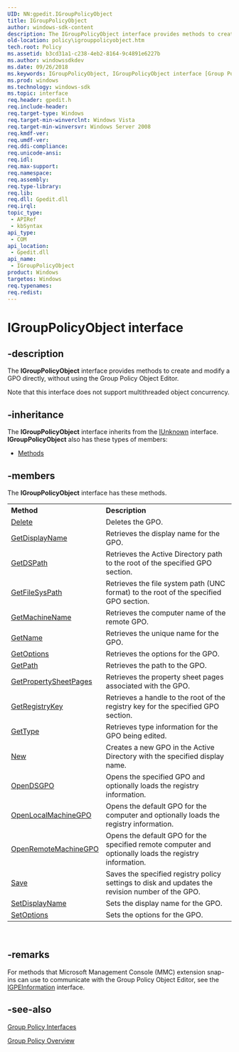 ```yaml
---
UID: NN:gpedit.IGroupPolicyObject
title: IGroupPolicyObject
author: windows-sdk-content
description: The IGroupPolicyObject interface provides methods to create and modify a GPO directly, without using the Group Policy Object Editor.
old-location: policy\igrouppolicyobject.htm
tech.root: Policy
ms.assetid: b3cd31a1-c238-4eb2-8164-9c4891e6227b
ms.author: windowssdkdev
ms.date: 09/26/2018
ms.keywords: IGroupPolicyObject, IGroupPolicyObject interface [Group Policy], IGroupPolicyObject interface [Group Policy],described, _win32_igrouppolicyobject, gpedit/IGroupPolicyObject, policy.igrouppolicyobject
ms.prod: windows
ms.technology: windows-sdk
ms.topic: interface
req.header: gpedit.h
req.include-header: 
req.target-type: Windows
req.target-min-winverclnt: Windows Vista
req.target-min-winversvr: Windows Server 2008
req.kmdf-ver: 
req.umdf-ver: 
req.ddi-compliance: 
req.unicode-ansi: 
req.idl: 
req.max-support: 
req.namespace: 
req.assembly: 
req.type-library: 
req.lib: 
req.dll: Gpedit.dll
req.irql: 
topic_type:
 - APIRef
 - kbSyntax
api_type:
 - COM
api_location:
 - Gpedit.dll
api_name:
 - IGroupPolicyObject
product: Windows
targetos: Windows
req.typenames: 
req.redist: 
---
```


# IGroupPolicyObject interface


## -description


The
    <b>IGroupPolicyObject</b> interface provides methods to create and modify a GPO directly, without using the Group Policy Object Editor.

Note that this interface does not support multithreaded object concurrency.


## -inheritance

The <b xmlns:loc="http://microsoft.com/wdcml/l10n">IGroupPolicyObject</b> interface inherits from the <a href="https://msdn.microsoft.com/33f1d79a-33fc-4ce5-a372-e08bda378332">IUnknown</a> interface. <b>IGroupPolicyObject</b> also has these types of members:
<ul>
<li><a href="https://docs.microsoft.com/">Methods</a></li>
</ul>

## -members

The <b>IGroupPolicyObject</b> interface has these methods.
<table class="members" id="memberListMethods">
<tr>
<th align="left" width="37%">Method</th>
<th align="left" width="63%">Description</th>
</tr>
<tr data="declared;">
<td align="left" width="37%">
<a href="https://msdn.microsoft.com/34afb04e-47f9-4d7c-9fa6-9d76188d7e05">Delete</a>
</td>
<td align="left" width="63%">
Deletes the GPO.

</td>
</tr>
<tr data="declared;">
<td align="left" width="37%">
<a href="https://msdn.microsoft.com/a16592c3-8fa1-4859-b379-ef31999a3fdd">GetDisplayName</a>
</td>
<td align="left" width="63%">
Retrieves the display name for the GPO.

</td>
</tr>
<tr data="declared;">
<td align="left" width="37%">
<a href="https://msdn.microsoft.com/0d6d0b3d-5ad4-4363-a123-f074193b75e2">GetDSPath</a>
</td>
<td align="left" width="63%">
Retrieves the Active Directory path to the root of the specified GPO section.

</td>
</tr>
<tr data="declared;">
<td align="left" width="37%">
<a href="https://msdn.microsoft.com/9f0837ff-31bb-4eaa-82e4-ef127f8e605a">GetFileSysPath</a>
</td>
<td align="left" width="63%">
Retrieves the file system path (UNC format) to the root of the specified GPO section.

</td>
</tr>
<tr data="declared;">
<td align="left" width="37%">
<a href="https://msdn.microsoft.com/6ac20718-45d4-4a45-a95e-d159e4d6dacc">GetMachineName</a>
</td>
<td align="left" width="63%">
Retrieves the computer name of the remote GPO.

</td>
</tr>
<tr data="declared;">
<td align="left" width="37%">
<a href="https://msdn.microsoft.com/1374c01c-aba3-48f5-8a42-7139873d8f7c">GetName</a>
</td>
<td align="left" width="63%">
Retrieves the unique name for the GPO.

</td>
</tr>
<tr data="declared;">
<td align="left" width="37%">
<a href="https://msdn.microsoft.com/a4b86196-04c8-4ec1-bf26-2a33e44020d2">GetOptions</a>
</td>
<td align="left" width="63%">
Retrieves the options for the GPO.

</td>
</tr>
<tr data="declared;">
<td align="left" width="37%">
<a href="https://msdn.microsoft.com/ecfecaa4-eb6e-4de6-a5fe-ecd0e9df886c">GetPath</a>
</td>
<td align="left" width="63%">
Retrieves the path to the GPO.

</td>
</tr>
<tr data="declared;">
<td align="left" width="37%">
<a href="https://msdn.microsoft.com/d464d5fc-64f0-4f34-bcc0-35d92e65f79b">GetPropertySheetPages</a>
</td>
<td align="left" width="63%">
Retrieves the property sheet pages associated with the GPO.

</td>
</tr>
<tr data="declared;">
<td align="left" width="37%">
<a href="https://msdn.microsoft.com/6d46aeb4-8675-4746-9b80-46a0def184b8">GetRegistryKey</a>
</td>
<td align="left" width="63%">
Retrieves a handle to the root of the registry key for the specified GPO section.

</td>
</tr>
<tr data="declared;">
<td align="left" width="37%">
<a href="https://msdn.microsoft.com/e64314aa-340f-496c-aa6b-4744573565f6">GetType</a>
</td>
<td align="left" width="63%">
Retrieves type information for the GPO being edited.

</td>
</tr>
<tr data="declared;">
<td align="left" width="37%">
<a href="https://msdn.microsoft.com/e251cac2-8fc8-4ed0-b940-4a9f47eca26b">New</a>
</td>
<td align="left" width="63%">
Creates a new GPO in the Active Directory with the specified display name.

</td>
</tr>
<tr data="declared;">
<td align="left" width="37%">
<a href="https://msdn.microsoft.com/362b6229-d73f-424f-b906-05ed43e5e034">OpenDSGPO</a>
</td>
<td align="left" width="63%">
Opens the specified GPO and optionally loads the registry information.

</td>
</tr>
<tr data="declared;">
<td align="left" width="37%">
<a href="https://msdn.microsoft.com/c986152b-59cd-4733-bcdd-ee7f0b6907ad">OpenLocalMachineGPO</a>
</td>
<td align="left" width="63%">
Opens the default GPO for the computer and optionally loads the registry information.

</td>
</tr>
<tr data="declared;">
<td align="left" width="37%">
<a href="https://msdn.microsoft.com/ac124b48-7eb6-473b-a96b-de9b1a903f28">OpenRemoteMachineGPO</a>
</td>
<td align="left" width="63%">
Opens the default GPO for the specified remote computer and optionally loads the registry information.

</td>
</tr>
<tr data="declared;">
<td align="left" width="37%">
<a href="https://msdn.microsoft.com/e3713e5f-c710-48f7-8081-f2669c77449d">Save</a>
</td>
<td align="left" width="63%">
Saves the specified registry policy settings to disk and updates the revision number of the GPO.

</td>
</tr>
<tr data="declared;">
<td align="left" width="37%">
<a href="https://msdn.microsoft.com/979e8399-83e1-421e-8f32-813464ac97aa">SetDisplayName</a>
</td>
<td align="left" width="63%">
Sets the display name for the GPO.

</td>
</tr>
<tr data="declared;">
<td align="left" width="37%">
<a href="https://msdn.microsoft.com/4caed430-2861-49cb-9418-b12bf1c46707">SetOptions</a>
</td>
<td align="left" width="63%">
Sets the options for the GPO.

</td>
</tr>
</table> 


## -remarks



For methods that Microsoft Management Console (MMC) extension snap-ins can use to communicate with the Group Policy Object Editor, see the 
<a href="https://msdn.microsoft.com/3b3e7793-fc69-43a3-a2b1-0aa36748a19b">IGPEInformation</a> interface.




## -see-also




<a href="https://msdn.microsoft.com/dc15a69d-a44d-4731-a9e5-6165abd581c4">Group Policy Interfaces</a>



<a href="https://msdn.microsoft.com/1285ab5a-ea68-4c16-bc34-8ab2f3cfad35">Group Policy Overview</a>
 

 

